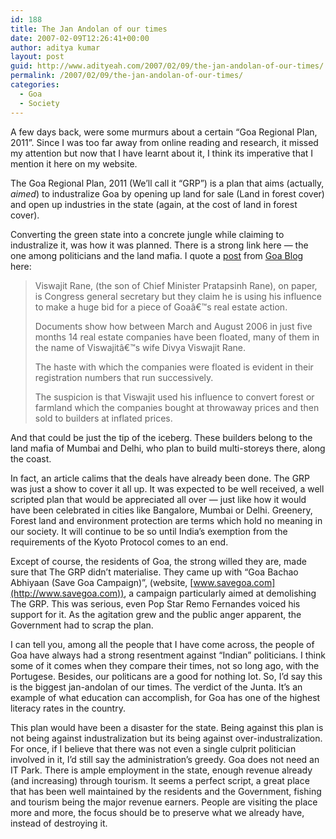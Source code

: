 ```yaml
---
id: 188
title: The Jan Andolan of our times
date: 2007-02-09T12:26:41+00:00
author: aditya kumar
layout: post
guid: http://www.adityeah.com/2007/02/09/the-jan-andolan-of-our-times/
permalink: /2007/02/09/the-jan-andolan-of-our-times/
categories:
  - Goa
  - Society
---
```

A few days back, were some murmurs about a certain &#8220;Goa Regional Plan, 2011&#8221;. Since I was too far away from online reading and research, it missed my attention but now that I have learnt about it, I think its imperative that I mention it here on my website.  
  
The Goa Regional Plan, 2011 (We&#8217;ll call it &#8220;GRP&#8221;) is a plan that aims (actually, _aimed_) to industralize Goa by opening up land for sale (Land in forest cover) and open up industries in the state (again, at the cost of land in forest cover).  
  
Converting the green state into a concrete jungle while claiming to industralize it, was how it was planned. There is a strong link here &#8212; the one among politicians and the land mafia. I quote a [post](http://www.goablog.org/posts/strong-nexus-behind-goa-land-scam/) from [Goa Blog](http://www.goablog.org/) here:

> Viswajit Rane, (the son of Chief Minister Pratapsinh Rane), on paper, is Congress general secretary but they claim he is using his influence to make a huge bid for a piece of Goaâ€™s real estate action.
> 
> Documents show how between March and August 2006 in just five months 14 real estate companies have been floated, many of them in the name of Viswajitâ€™s wife Divya Viswajit Rane.
> 
> The haste with which the companies were floated is evident in their registration numbers that run successively.
> 
> The suspicion is that Viswajit used his influence to convert forest or farmland which the companies bought at throwaway prices and then sold to builders at inflated prices.

And that could be just the tip of the iceberg. These builders belong to the land mafia of Mumbai and Delhi, who plan to build multi-storeys there, along the coast.  
  
In fact, an article calims that the deals have already been done. The GRP was just a show to cover it all up. It was expected to be well received, a well scripted plan that would be appreciated all over &#8212; just like how it would have been celebrated in cities like Bangalore, Mumbai or Delhi. Greenery, Forest land and environment protection are terms which hold no meaning in our society. It will continue to be so until India&#8217;s exemption from the requirements of the Kyoto Protocol comes to an end.  
  
Except of course, the residents of Goa, the strong willed they are, made sure that The GRP didn&#8217;t materialise. They came up with &#8220;Goa Bachao Abhiyaan (Save Goa Campaign)&#8221;, (website, [www.savegoa.com](http://www.savegoa.com)), a campaign particularly aimed at demolishing The GRP. This was serious, even Pop Star Remo Fernandes voiced his support for it. As the agitation grew and the public anger apparent, the Government had to scrap the plan.  
  
I can tell you, among all the people that I have come across, the people of Goa have always had a strong resentment against &#8220;Indian&#8221; politicians. I think some of it comes when they compare their times, not so long ago, with the Portugese. Besides, our politicans are a good for nothing lot. So, I&#8217;d say this is the biggest jan-andolan of our times. The verdict of the Junta. It&#8217;s an example of what education can accomplish, for Goa has one of the highest literacy rates in the country.  
  
This plan would have been a disaster for the state. Being against this plan is not being against industralization but its being against over-industralization. For once, if I believe that there was not even a single culprit politician involved in it, I&#8217;d still say the administration&#8217;s greedy. Goa does not need an IT Park. There is ample employment in the state, enough revenue already (and increasing) through tourism. It seems a perfect script, a great place that has been well maintained by the residents and the Government, fishing and tourism being the major revenue earners. People are visiting the place more and more, the focus should be to preserve what we already have, instead of destroying it.